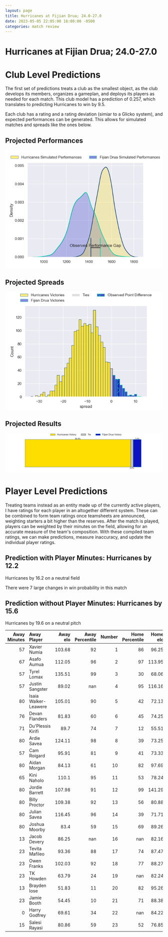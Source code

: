 ```yaml
---  
layout: page  
title: Hurricanes at Fijian Drua; 24.0-27.0  
date: 2023-05-05 22:05:00 18:00:00 -0500  
categories: match review  
---
```

# Hurricanes at Fijian Drua; 24.0-27.0

# Club Level Predictions


The first set of predictions treats a club as the smallest object, as the club develops its members, organizes a gameplan, and deploys its players as needed for each match. This club model has a prediction of 0.257, which translates to predicting Hurricanes to win by 9.5.

Each club has a rating and a rating deviation (simiar to a Glicko system), and expected performances can be generated. This allows for simulated matches and spreads like the ones below.
## Projected Performances


![Projected Performances](plots/performances_2023-05-05-FijianDrua-Hurricanes.png)
## Projected Spreads


![Projected Spreads](plots/spreads_2023-05-05-FijianDrua-Hurricanes.png)
## Projected Results


![Projected Results](plots/resultbar_2023-05-05-FijianDrua-Hurricanes.png)
# Player Level Predictions


Treating teams instead as an entity made up of the currently active players, I have ratings for each player in an altogether different system. These can be combined to form team ratings once teamsheets are announced, weighting starters a bit higher than the reserves. After the match is played, players can be weighted by their minutes on the field, allowing for an accurate measure of the team's composition. With these compiled team ratings, we can make predictions, measure inaccuracy, and update the individual player ratings.
## Prediction with Player Minutes: Hurricanes by 12.2


Hurricanes by 16.2 on a neutral field

There were 7 large changes in win probability in this match
## Prediction without Player Minutes: Hurricanes by 15.6


Hurricanes by 19.6 on a neutral pitch



|   Away Minutes | Away Player          |   Away elo |   Away Percentile |   Number |   Home Percentile |   Home elo | Home Player           |   Home Minutes |
|---------------:|:---------------------|-----------:|------------------:|---------:|------------------:|-----------:|:----------------------|---------------:|
|             57 | Xavier Numia         |     103.68 |                92 |        1 |                86 |      96.25 | Haereiti Hetet        |             53 |
|             67 | Asafo Aumua          |     112.05 |                96 |        2 |                97 |     113.95 | Tevita Ikanivere      |             80 |
|             57 | Tyrel Lomax          |     135.51 |                99 |        3 |                30 |      68.06 | Samuela Tawake        |             45 |
|             57 | Justin Sangster      |      89.02 |               nan |        4 |                95 |     116.16 | Isoa Nasilasila       |             80 |
|             80 | Isaia Walker-Leawere |     105.01 |                90 |        5 |                42 |      72.13 | Joseva Tamani         |             80 |
|             76 | Devan Flanders       |      81.83 |                60 |        6 |                45 |      74.25 | Vilive Miramira       |             80 |
|             71 | Du'Plessis Kirifi    |      89.7  |                74 |        7 |                12 |      55.51 | Kitione Salawa        |             25 |
|             80 | Ardie Savea          |     124.11 |                98 |        8 |                39 |      73.25 | Elia Canakaivata      |             63 |
|             57 | Cam Roigard          |      95.91 |                81 |        9 |                41 |      73.33 | Frank Lomani          |             53 |
|             80 | Aidan Morgan         |      84.13 |                61 |       10 |                82 |      97.69 | Teti Tela             |             53 |
|             65 | Kini Naholo          |     110.1  |                95 |       11 |                53 |      78.24 | Taniela Rakuro        |             80 |
|             80 | Jordie Barrett       |     107.98 |                91 |       12 |                99 |     141.29 | Kalaveti Ravouvou     |             80 |
|             80 | Billy Proctor        |     109.38 |                92 |       13 |                56 |      80.88 | Iosefo Masi           |             80 |
|             80 | Julian Savea         |     116.45 |                96 |       14 |                39 |      71.71 | Selestino Ravutaumada |             61 |
|             80 | Joshua Moorby        |      83.4  |                59 |       15 |                69 |      89.26 | Ilaisa Droasese       |             80 |
|             13 | Jacob Devery         |      86.25 |               nan |       16 |               nan |      82.16 | Mesulame Dolokoto     |              1 |
|             23 | Tevita Mafileo       |      93.36 |                88 |       17 |                74 |      87.47 | Livai Natave          |             27 |
|             23 | Owen Franks          |     102.03 |                92 |       18 |                77 |      88.27 | Jone Koroiduadua      |             35 |
|             23 | TK Howden            |      63.79 |                24 |       19 |               nan |      82.24 | Etonia Waqa           |             16 |
|             13 | Brayden Iose         |      51.83 |                11 |       20 |                82 |      95.26 | Ratu Meli Derenalagi  |             55 |
|             23 | Jamie Booth          |      54.45 |                10 |       21 |                71 |      88.38 | Peni Matawalu         |             27 |
|              0 | Harry Godfrey        |      69.61 |                34 |       22 |               nan |      84.22 | Kemu Valetini         |             27 |
|             15 | Salesi Rayasi        |      80.86 |                59 |       23 |                52 |      76.85 | Eroni Sau             |             19 |


